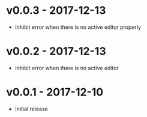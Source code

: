 # v0.0.3 - 2017-12-13
- Inhibit error when there is no active editor properly

# v0.0.2 - 2017-12-13
- Inhibit error when there is no active editor

# v0.0.1 - 2017-12-10
- Initial release
